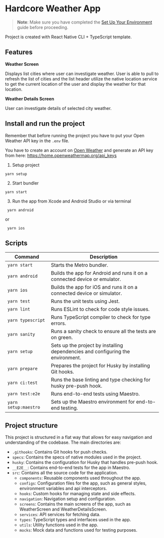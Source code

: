 # Hardcore Weather App

> **Note**: Make sure you have completed
> the [Set Up Your Environment](https://reactnative.dev/docs/set-up-your-environment) guide before proceeding.

Project is created with React Native CLI + TypeScript template.

## Features

**Weather Screen**

Displays list cities where user can investigate weather. User is able to pull to refresh the
list of cities and the list header utilize the native location service to get the current location of the user
and display the weather for that location.

**Weather Details Screen**

User can investigate details of selected city weather.

## Install and run the project

Remember that before running the project you have to put your Open Weather API key in the `.env` file.

You have to create an account on [Open Weather](https://openweathermap.org/) and generate an API key from
here: https://home.openweathermap.org/api_keys

1. Setup project

```shell
yarn setup
```

2. Start bundler

```shell
yarn start
```

3. Run the app from Xcode and Android Studio or via terminal

```shell
 yarn android
```

or

```shell
 yarn ios
```

## Scripts

| Command              | Description                                                                     |
|----------------------|---------------------------------------------------------------------------------|
| `yarn start`         | Starts the Metro bundler.                                                       |
| `yarn android`       | Builds the app for Android and runs it on a connected device or emulator.       |
| `yarn ios`           | Builds the app for iOS and runs it on a connected device or simulator.          |
| `yarn test`          | Runs the unit tests using Jest.                                                 |
| `yarn lint`          | Runs ESLint to check for code style issues.                                     |
| `yarn typescript`    | Runs TypeScript compiler to check for type errors.                              |
| `yarn sanity`        | Runs a sanity check to ensure all the tests are on green.                       |
| `yarn setup`         | Sets up the project by installing dependencies and configuring the environment. |
| `yarn prepare`       | Prepares the project for Husky by installing Git hooks.                         |
| `yarn ci:test`       | Runs the base linting and type checking for husky pre-push hook.                |
| `yarn test:e2e`      | Runs end-to-end tests using Maestro.                                            |
| `yarn setup:maestro` | Sets up the Maestro environment for end-to-end testing.                         |

## Project structure

This project is structured in a flat way that allows for easy navigation and understanding of the codebase. The main
directories are:

- `.githooks`: Contains Git hooks for push checks.
- `specs`: Contains the specs of native modules used in the project.
- `husky`: Contains the configuration for Husky that handles pre-push hook.
- `__E2E__`: Contains end-to-end tests for the app in Maestro.
- `src`: Contains all the source code for the application.
    - `components`: Reusable components used throughout the app.
    - `configs`: Configuration files for the app, such as general styles, environment variables and api interceptors.
    - `hooks`: Custom hooks for managing state and side effects.
    - `navigation`: Navigation setup and configuration.
    - `screens`: Contains the main screens of the app, such as WeatherScreen and WeatherDetailsScreen.
    - `services`: API services for fetching data.
    - `types`: TypeScript types and interfaces used in the app.
    - `utils`: Utility functions used in the app.
    - `mocks`: Mock data and functions used for testing purposes.
    

 
